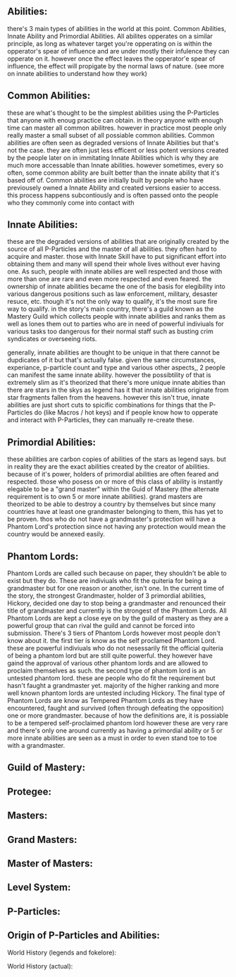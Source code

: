 ## Abilities: 
there's 3 main types of abilities in the world at this point. Common Abilities, Innate Ability and Primordial Abilities. All abilites opperates on a similar principle, as long as whatever target you're opperating on is within the opperator's spear of influence and are under mostly their infulence they can opperate on it. however once the effect leaves the opperator'e spear of influence, the effect will propigate by the normal laws of nature. (see more on innate abilities to understand how they work)


## Common Abilities:
these are what's thought to be the simplest abilities using the P-Particles that anyone with enoug practice can obtain. in theory anyone with enough time can master all common abilitres. however in practice most people only really master a small subset of all possiable common abilities. Common abilities are often seen as degraded versions of Innate Abilities but that's not the case. they are often just less efficent or less potent versions created by the people later on in immitating Innate Abilities which is why they are much more accessable than Innate abilities. however sometimes, every so often, some common ability are built better than the innate ability that it's based off of. Common abilities are initially built by people who have previousely owned a Innate Ability and created versions easier to access. this process happens subcontiously and is often passed onto the people who they commonly come into contact with


## Innate Abilities: 
these are the degraded versions of abilities that are originally created by the source of all P-Particles and the master of all abilities. they often hard to acquire and master. those with Innate Skill have to put significant effort into obtaining them and many will spend their whole lives without ever having one. As such, people with innate abilies are well respected and those with more than one are rare and even more respected and even feared. the ownership of innate abilities became the one of the basis for elegibility into various dangerous positions such as law enforcement, military, desaster resuce, etc. though it's not the only way to qualify, it's the most sure fire way to qualify. in the story's main country, there's a guild known as the Mastery Guild which collects people with innate abilities and ranks them as well as lones them out to parties who are in need of powerful indiviuals for various tasks too dangerous for their normal staff such as busting crim syndicates or overseeing riots.

generally, innate abilities are thought to be unique in that there cannot be dupdicates of it but that's actually false. given the same circumstances, experiance, p-particle count and type and various other aspects,, 2 people can manifest the same innate ability. however the possibtility of that is extremely slim as it's theorized that there's more unique innate abities than there are stars in the skys as legend has it that innate abilities originate from star fragments fallen from the heavens. however this isn't true, innate abilities are just short cuts to spicific combinations for things that the P-Particles do (like Macros / hot keys) and if people know how to opperate and interact with P-Particles, they can manually re-create these.


## Primordial Abilities: 
these abilities are carbon copies of abilities of the stars as legend says. but in reality they are the exact abilities created by the creator of abilities. because of it's power, holders of primordial abilities are often feared and respected. those who posess on or more of this class of ability is instantly elegable to be a "grand master" within the Guid of Mastery (the alternate requirement is to own 5 or more innate abilities). grand masters are theorized to be able to destroy a country by themselves but since many countries have at least one grandmaster belonging to them, this has yet to be proven. thos who do not have a grandmaster's protection will have a Phantom Lord's protection since not having any protection would mean the country would be annexed easily. 

## Phantom Lords: 
Phantom Lords are called such because on paper, they shouldn't be able to exist but they do. These are indiviuals who fit the quiteria for being a grandmaster but for one reason or another, isn't one. In the current time of the story, the strongest Grandmaster, holder of 3 primordial abilities, Hickory, decided one day to stop being a grandmaster and renounced their title of grandmaster and currently is the strongest of the Phantom Lords. All Phantom Lords are kept a close eye on by  the guild of mastery as they are a powerful group that can rival the guild and cannot be forced into submission. There's 3 tiers of Phantom Lords however most people don't know about it. the first tier is know as the self proclamed Phantom Lord. these are powerful indiviuals who do not nesessarily fit the official quiteria of being a phantom lord but are still quite powerful. they however have gaind the approval of various other phantom lords and are allowed to proclaim themselves as such. the second type of phantom lord is an untested phantom lord. these are people who do fit the requirement but hasn't faught a grandmaster yet. majority of the higher ranking and more well known phantom lords are untested including Hickory. The final type of Phantom Lords are know as Tempered Phantom Lords as they have encountered, faught and survived (often through defeating the opposition) one or more grandmaster. because of how the definitions are, it is possiable to be a tempered self-proclaimed phantom lord however these are very rare and there's only one around currently as having a primordial ability or 5 or more innate abilities are seen as a must in order to even stand toe to toe with a grandmaster.

## Guild of Mastery:

## Protegee:

## Masters:

## Grand Masters:

## Master of Masters:

## Level System:

## P-Particles:

## Origin of P-Particles and Abilities:

World History (legends and fokelore):

World History (actual):


